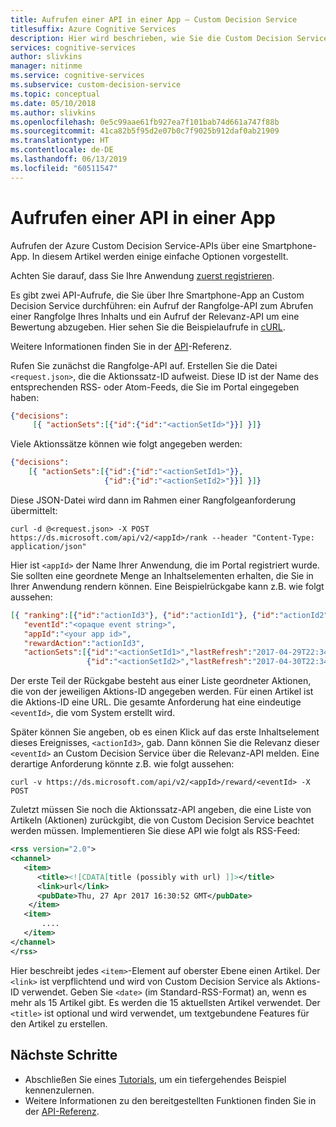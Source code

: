 ```yaml
---
title: Aufrufen einer API in einer App – Custom Decision Service
titlesuffix: Azure Cognitive Services
description: Hier wird beschrieben, wie Sie die Custom Decision Service-APIs über eine Smartphone-App aufrufen.
services: cognitive-services
author: slivkins
manager: nitinme
ms.service: cognitive-services
ms.subservice: custom-decision-service
ms.topic: conceptual
ms.date: 05/10/2018
ms.author: slivkins
ms.openlocfilehash: 0e5c99aae61fb927ea7f101bab74d661a747f88b
ms.sourcegitcommit: 41ca82b5f95d2e07b0c7f9025b912daf0ab21909
ms.translationtype: HT
ms.contentlocale: de-DE
ms.lasthandoff: 06/13/2019
ms.locfileid: "60511547"
---
```

# <a name="call-api-from-an-app"></a>Aufrufen einer API in einer App

Aufrufen der Azure Custom Decision Service-APIs über eine Smartphone-App. In diesem Artikel werden einige einfache Optionen vorgestellt.

Achten Sie darauf, dass Sie Ihre Anwendung [zuerst registrieren](custom-decision-service-get-started-register.md).

Es gibt zwei API-Aufrufe, die Sie über Ihre Smartphone-App an Custom Decision Service durchführen: ein Aufruf der Rangfolge-API zum Abrufen einer Rangfolge Ihres Inhalts und ein Aufruf der Relevanz-API um eine Bewertung abzugeben. Hier sehen Sie die Beispielaufrufe in [cURL](https://en.wikipedia.org/wiki/CURL).

Weitere Informationen finden Sie in der [API](custom-decision-service-api-reference.md)-Referenz.

Rufen Sie zunächst die Rangfolge-API auf. Erstellen Sie die Datei `<request.json>`, die die Aktionssatz-ID aufweist. Diese ID ist der Name des entsprechenden RSS- oder Atom-Feeds, die Sie im Portal eingegeben haben:

```json
{"decisions":
     [{ "actionSets":[{"id":{"id":"<actionSetId>"}}] }]}
```

Viele Aktionssätze können wie folgt angegeben werden:

```json
{"decisions":
    [{ "actionSets":[{"id":{"id":"<actionSetId1>"}},
                     {"id":{"id":"<actionSetId2>"}}] }]}
```

Diese JSON-Datei wird dann im Rahmen einer Rangfolgeanforderung übermittelt:

```shell
curl -d @<request.json> -X POST https://ds.microsoft.com/api/v2/<appId>/rank --header "Content-Type: application/json"
```

Hier ist `<appId>` der Name Ihrer Anwendung, die im Portal registriert wurde. Sie sollten eine geordnete Menge an Inhaltselementen erhalten, die Sie in Ihrer Anwendung rendern können. Eine Beispielrückgabe kann z.B. wie folgt aussehen:

```json
[{ "ranking":[{"id":"actionId3"}, {"id":"actionId1"}, {"id":"actionId2"}],
   "eventId":"<opaque event string>",
   "appId":"<your app id>",
   "rewardAction":"actionId3",
   "actionSets":[{"id":"<actionSetId1>","lastRefresh":"2017-04-29T22:34:25.3401438Z"},
                 {"id":"<actionSetId2>","lastRefresh":"2017-04-30T22:34:25.3401438Z"}]}]
```

Der erste Teil der Rückgabe besteht aus einer Liste geordneter Aktionen, die von der jeweiligen Aktions-ID angegeben werden. Für einen Artikel ist die Aktions-ID eine URL. Die gesamte Anforderung hat eine eindeutige `<eventId>`, die vom System erstellt wird.

Später können Sie angeben, ob es einen Klick auf das erste Inhaltselement dieses Ereignisses, `<actionId3>`, gab. Dann können Sie die Relevanz dieser `<eventId>` an Custom Decision Service über die Relevanz-API melden. Eine derartige Anforderung könnte z.B. wie folgt aussehen:

```shell
curl -v https://ds.microsoft.com/api/v2/<appId>/reward/<eventId> -X POST
```

Zuletzt müssen Sie noch die Aktionssatz-API angeben, die eine Liste von Artikeln (Aktionen) zurückgibt, die von Custom Decision Service beachtet werden müssen. Implementieren Sie diese API wie folgt als RSS-Feed:

```xml
<rss version="2.0">
<channel>
   <item>
      <title><![CDATA[title (possibly with url) ]]></title>
      <link>url</link>
      <pubDate>Thu, 27 Apr 2017 16:30:52 GMT</pubDate>
    </item>
   <item>
       ....
   </item>
</channel>
</rss>
```

Hier beschreibt jedes `<item>`-Element auf oberster Ebene einen Artikel. Der `<link>` ist verpflichtend und wird von Custom Decision Service als Aktions-ID verwendet. Geben Sie `<date>` (im Standard-RSS-Format) an, wenn es mehr als 15 Artikel gibt. Es werden die 15 aktuellsten Artikel verwendet. Der `<title>` ist optional und wird verwendet, um textgebundene Features für den Artikel zu erstellen.

## <a name="next-steps"></a>Nächste Schritte

* Abschließen Sie eines [Tutorials](custom-decision-service-tutorial-news.md), um ein tiefergehendes Beispiel kennenzulernen.
* Weitere Informationen zu den bereitgestellten Funktionen finden Sie in der [API-Referenz](custom-decision-service-api-reference.md).
